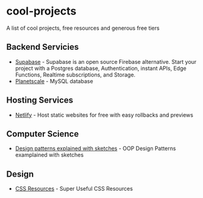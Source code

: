 # cool-projects
A list of cool projects, free resources and generous free tiers

## Backend Servicies
- [Supabase](https://supabase.com/) - Supabase is an open source Firebase alternative. Start your project with a Postgres database, Authentication, instant APIs, Edge Functions, Realtime subscriptions, and Storage.
- [Planetscale](https://planetscale.com/) - MySQL database


## Hosting Services
- [Netlify](https://www.netlify.com/) - Host static websites for free with easy rollbacks and previews

## Computer Science
- [Design patterns explained with sketches](https://steven-giesel.com/blogPost/91629412-1440-4aa6-add8-acd925831b35) - OOP Design Patterns examplained with sketches

## Design
- [CSS Resources](https://dev.to/lissy93/super-useful-css-resources-1ba3) - Super Useful CSS Resources
